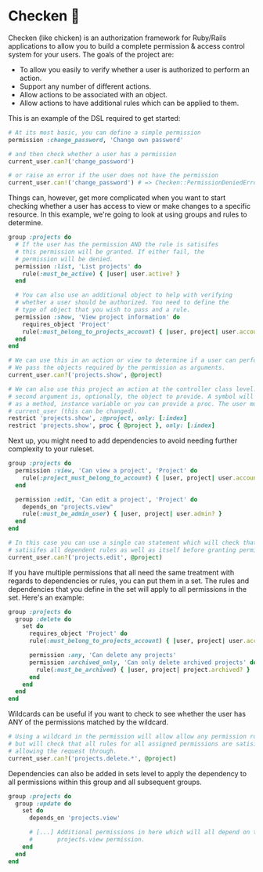 # Checken 🐓

Checken (like chicken) is an authorization framework for Ruby/Rails applications to allow you to build a complete permission & access control system for your users. The goals of the project are:

* To allow you easily to verify whether a user is authorized to perform an action.
* Support any number of different actions.
* Allow actions to be associated with an object.
* Allow actions to have additional rules which can be applied to them.

This is an example of the DSL required to get started:

```ruby
# At its most basic, you can define a simple permission
permission :change_password, 'Change own password'

# and then check whether a user has a permission
current_user.can?('change_password')

# or raise an error if the user does not have the permission
current_user.can!('change_password') # => Checken::PermissionDeniedError
```

Things can, however, get more complicated when you want to start checking whether a user has access to view or make changes to a specific resource. In this example, we're going to look at using groups and rules to determine.

```ruby
group :projects do
  # If the user has the permission AND the rule is satisifes
  # this permission will be granted. If either fail, the
  # permission will be denied.
  permission :list, 'List projects' do
    rule(:must_be_active) { |user| user.active? }
  end

  # You can also use an additional object to help with verifying
  # whether a user should be authorized. You need to define the
  # type of object that you wish to pass and a rule.
  permission :show, 'View project information' do
    requires_object 'Project'
    rule(:must_belong_to_projects_account) { |user, project| user.account == project.account }
  end
end

# We can use this in an action or view to determine if a user can perform an action.
# We pass the objects required by the permission as arguments.
current_user.can?('projects.show', @project)

# We can also use this project an action at the controller class level. The
# second argument is, optionally, the object to provide. A symbol will be called
# as a method, instance variable or you can provide a proc. The user must be available as
# current_user (this can be changed).
restrict 'projects.show', :@project, only: [:index]
restrict 'projects.show', proc { @project }, only: [:index]
```

Next up, you might need to add dependencies to avoid needing further complexity to your ruleset.

```ruby
group :projects do
  permission :view, 'Can view a project', 'Project' do
    rule(:project_must_belong_to_account) { |user, project| user.account == project.account }
  end

  permission :edit, 'Can edit a project', 'Project' do
    depends_on "projects.view"
    rule(:must_be_admin_user) { |user, project| user.admin? }
  end
end

# In this case you can use a single can statement which will check that the user
# satisifes all dependent rules as well as itself before granting permission.
current_user.can?('projects.edit', @project)
```

If you have multiple permissions that all need the same treatment with regards to dependencies or rules, you can put them in a set. The rules and dependencies that you define in the set will apply to all permissions in the set. Here's an example:

```ruby
group :projects do
  group :delete do
    set do
      requires_object 'Project' do
      rule(:must_belong_to_projects_account) { |user, project| user.account == project.account }

      permission :any, 'Can delete any projects'
      permission :archived_only, 'Can only delete archived projects' do
        rule(:must_be_archived) { |user, project| project.archived? }
      end
    end
  end
end
```

Wildcards can be useful if you want to check to see whether the user has ANY of the permissions matched by the wildcard.

```ruby
# Using a wildcard in the permission will allow allow any permission role through
# but will check that all rules for all assigned permissions are satisifed before
# allowing the request through.
current_user.can?('projects.delete.*', @project)
```

Dependencies can also be added in sets level to apply the dependency to all permissions within this group and all subsequent groups.

```ruby
group :projects do
  group :update do
    set do
      depends_on 'projects.view'

      # [...] Additional permissions in here which will all depend on the
      #       projects.view permission.
    end
  end
end
```
